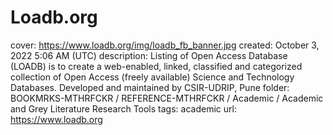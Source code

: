 # Loadb.org

cover: https://www.loadb.org/img/loadb_fb_banner.jpg
created: October 3, 2022 5:06 AM (UTC)
description: Listing of Open Access Database (LOADB) is to create a web-enabled, linked, classified and categorized collection of Open Access (freely available) Science and Technology Databases.  Developed and maintained by CSIR-UDRIP, Pune
folder: BOOKMRKS-MTHRFCKR / REFERENCE-MTHRFCKR / Academic / Academic and Grey Literature Research Tools
tags: academic
url: https://www.loadb.org